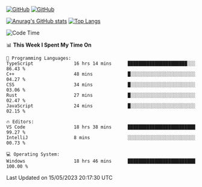 [![GitHub](https://img.shields.io/github/followers/sharpxk?style=social)](https://github.com/sharpxk) [![GitHub](https://img.shields.io/github/stars/sharpxk?style=social)](https://github.com/sharpxk)

[![Anurag's GitHub stats](https://github-readme-stats-git-masterrstaa-rickstaa.vercel.app/api?username=sharpxk&hide=contribs,prs,issues&show_icons=true&theme=tokyonight)](https://github.com/anuraghazra/github-readme-stats)
[![Top Langs](https://github-readme-stats-git-masterrstaa-rickstaa.vercel.app/api/top-langs/?username=sharpxk&layout=compact&theme=tokyonight)](https://github.com/anuraghazra/github-readme-stats)

<!--START_SECTION:waka-->
![Code Time](http://img.shields.io/badge/Code%20Time-101%20hrs%2037%20mins-blue)

📊 **This Week I Spent My Time On** 

```text
💬 Programming Languages: 
TypeScript               16 hrs 14 mins      ██████████████████████░░░   86.43 % 
C++                      48 mins             █░░░░░░░░░░░░░░░░░░░░░░░░   04.27 % 
CSS                      34 mins             █░░░░░░░░░░░░░░░░░░░░░░░░   03.06 % 
Rust                     27 mins             █░░░░░░░░░░░░░░░░░░░░░░░░   02.47 % 
JavaScript               24 mins             █░░░░░░░░░░░░░░░░░░░░░░░░   02.15 % 

🔥 Editors: 
VS Code                  18 hrs 38 mins      █████████████████████████   99.27 % 
IntelliJ                 8 mins              ░░░░░░░░░░░░░░░░░░░░░░░░░   00.73 % 

💻 Operating System: 
Windows                  18 hrs 46 mins      █████████████████████████   100.00 % 
```


 Last Updated on 15/05/2023 20:17:30 UTC
<!--END_SECTION:waka-->
